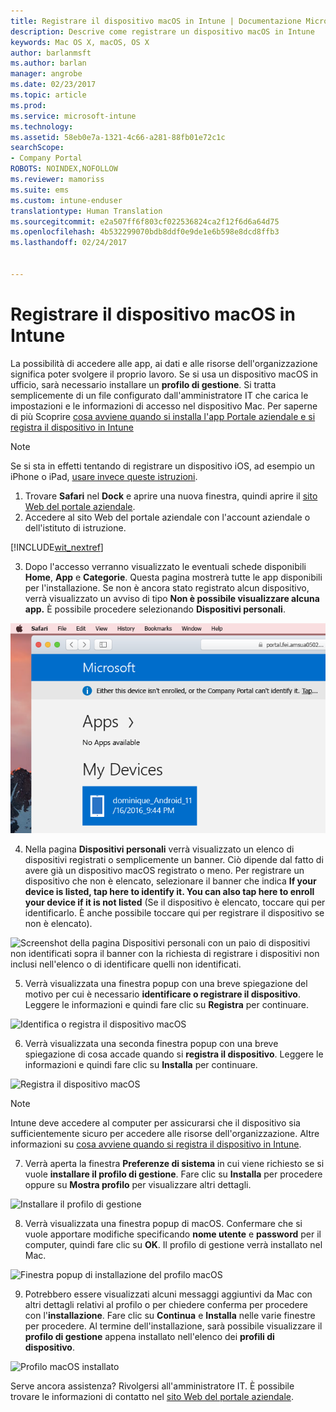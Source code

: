 ```yaml
---
title: Registrare il dispositivo macOS in Intune | Documentazione Microsoft
description: Descrive come registrare un dispositivo macOS in Intune
keywords: Mac OS X, macOS, OS X
author: barlanmsft
ms.author: barlan
manager: angrobe
ms.date: 02/23/2017
ms.topic: article
ms.prod: 
ms.service: microsoft-intune
ms.technology: 
ms.assetid: 58eb0e7a-1321-4c66-a281-88fb01e72c1c
searchScope:
- Company Portal
ROBOTS: NOINDEX,NOFOLLOW
ms.reviewer: mamoriss
ms.suite: ems
ms.custom: intune-enduser
translationtype: Human Translation
ms.sourcegitcommit: e2a507ff6f803cf022536824ca2f12f6d6a64d75
ms.openlocfilehash: 4b532299070bdb8ddf0e9de1e6b598e8dcd8ffb3
ms.lasthandoff: 02/24/2017


---
```


# <a name="enroll-your-macos-device-in-intune"></a>Registrare il dispositivo macOS in Intune

La possibilità di accedere alle app, ai dati e alle risorse dell'organizzazione significa poter svolgere il proprio lavoro. Se si usa un dispositivo macOS in ufficio, sarà necessario installare un __profilo di gestione__. Si tratta semplicemente di un file configurato dall'amministratore IT che carica le impostazioni e le informazioni di accesso nel dispositivo Mac. Per saperne di più Scoprire [cosa avviene quando si installa l'app Portale aziendale e si registra il dispositivo in Intune](what-happens-if-you-install-the-company-portal-app-and-enroll-your-device-in-intune-ios.md)

  > [!NOTE]
  > Se si sta in effetti tentando di registrare un dispositivo iOS, ad esempio un iPhone o iPad, [usare invece queste istruzioni](enroll-your-device-in-intune-ios.md).

1. Trovare __Safari__ nel __Dock__ e aprire una nuova finestra, quindi aprire il [sito Web del portale aziendale](http://portal.manage.microsoft.com).
2. Accedere al sito Web del portale aziendale con l'account aziendale o dell'istituto di istruzione.

  [!INCLUDE[wit_nextref](../includes/end-user-password-guidance.md)]

3. Dopo l'accesso verranno visualizzato le eventuali schede disponibili __Home__, __App__ e __Categorie__. Questa pagina mostrerà tutte le app disponibili per l'installazione. Se non è ancora stato registrato alcun dispositivo, verrà visualizzato un avviso di tipo **Non è possibile visualizzare alcuna app.** È possibile procedere selezionando __Dispositivi personali__.

 ![Screenshot della pagina di destinazione per il portale Web con il portale Web che mostra che non è possibile installare alcuna app, con il pulsante Dispositivi personali sotto.](./media/macOS_enroll_001_landing_page.png)

4. Nella pagina __Dispositivi personali__ verrà visualizzato un elenco di dispositivi registrati o semplicemente un banner. Ciò dipende dal fatto di avere già un dispositivo macOS registrato o meno. Per registrare un dispositivo che non è elencato, selezionare il banner che indica __If your device is listed, tap here to identify it. You can also tap here to enroll your device if it is not listed__ (Se il dispositivo è elencato, toccare qui per identificarlo. È anche possibile toccare qui per registrare il dispositivo se non è elencato).

  ![Screenshot della pagina Dispositivi personali con un paio di dispositivi non identificati sopra il banner con la richiesta di registrare i dispositivi non inclusi nell'elenco o di identificare quelli non identificati.](./media/macOS_enroll_002_tap_here_banner.png)

5. Verrà visualizzata una finestra popup con una breve spiegazione del motivo per cui è necessario __identificare o registrare il dispositivo__. Leggere le informazioni e quindi fare clic su __Registra__ per continuare.

 ![Identifica o registra il dispositivo macOS](./media/macOS_enroll_003_IDenroll_popup.png)

6. Verrà visualizzata una seconda finestra popup con una breve spiegazione di cosa accade quando si __registra il dispositivo__. Leggere le informazioni e quindi fare clic su __Installa__ per continuare.

 ![Registra il dispositivo macOS](./media/macOS_enroll_004_enroll_popup.png)

  > [!NOTE]
  > Intune deve accedere al computer per assicurarsi che il dispositivo sia sufficientemente sicuro per accedere alle risorse dell'organizzazione. Altre informazioni su [cosa avviene quando si registra il dispositivo in Intune](what-happens-if-you-install-the-Company-Portal-app-and-enroll-your-device-in-intune-ios.md).

7. Verrà aperta la finestra __Preferenze di sistema__ in cui viene richiesto se si vuole __installare il profilo di gestione__. Fare clic su __Installa__ per procedere oppure su __Mostra profilo__ per visualizzare altri dettagli.

 ![Installare il profilo di gestione](./media/macOS_enroll_005_sysprefs_mgmt_profile.png)

8. Verrà visualizzata una finestra popup di macOS. Confermare che si vuole apportare modifiche specificando __nome utente__ e __password__ per il computer, quindi fare clic su __OK__. Il profilo di gestione verrà installato nel Mac.

 ![Finestra popup di installazione del profilo macOS](./media/macOS_enroll_006_sysprefs_admin_login.png)

9. Potrebbero essere visualizzati alcuni messaggi aggiuntivi da Mac con altri dettagli relativi al profilo o per chiedere conferma per procedere con l'__installazione__. Fare clic su __Continua__ e __Installa__ nelle varie finestre per procedere. Al termine dell'installazione, sarà possibile visualizzare il __profilo di gestione__ appena installato nell'elenco dei __profili di dispositivo__.

 ![Profilo macOS installato](./media/macOS_enroll_007_sysprefs_installed_profile.png)

Serve ancora assistenza? Rivolgersi all'amministratore IT. È possibile trovare le informazioni di contatto nel [sito Web del portale aziendale](http://portal.manage.microsoft.com).

